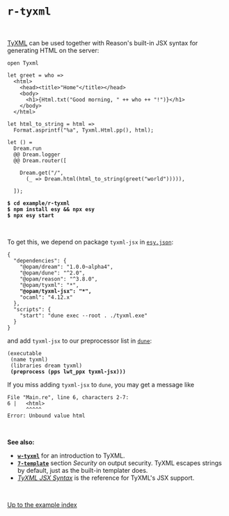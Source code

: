# `r-tyxml`

<br>

[TyXML](https://github.com/ocsigen/tyxml) can be used together with Reason's
built-in JSX syntax for generating HTML on the server:

```reason
open Tyxml

let greet = who =>
  <html>
    <head><title>"Home"</title></head>
    <body>
      <h1>{Html.txt("Good morning, " ++ who ++ "!")}</h1>
    </body>
  </html>

let html_to_string = html =>
  Format.asprintf("%a", Tyxml.Html.pp(), html);

let () =
  Dream.run
  @@ Dream.logger
  @@ Dream.router([

    Dream.get("/",
      (_ => Dream.html(html_to_string(greet("world"))))),

  ]);
```

<pre><code><b>$ cd example/r-tyxml</b>
<b>$ npm install esy && npx esy</b>
<b>$ npx esy start</b></code></pre>

<br>

To get this, we depend on package `tyxml-jsx` in
[`esy.json`](https://github.com/aantron/dream/blob/master/example/r-tyxml/esy.json):

<pre><code>{
  "dependencies": {
    "@opam/dream": "1.0.0~alpha4",
    "@opam/dune": "^2.0",
    "@opam/reason": "^3.8.0",
    "@opam/tyxml": "*",
    <b>"@opam/tyxml-jsx": "*",</b>
    "ocaml": "4.12.x"
  },
  "scripts": {
    "start": "dune exec --root . ./tyxml.exe"
  }
}
</code></pre>

and add `tyxml-jsx` to our preprocessor list in
[`dune`](https://github.com/aantron/dream/blob/master/example/r-tyxml/dune):

<pre><code>(executable
 (name tyxml)
 (libraries dream tyxml)
 <b>(preprocess (pps lwt_ppx tyxml-jsx)))</b>
</code></pre>

If you miss adding `tyxml-jsx` to `dune`, you may get a message like

```
File "Main.re", line 6, characters 2-7:
6 |   <html>
      ^^^^^
Error: Unbound value html
```

<br>

**See also:**

- [**`w-tyxml`**](../w-tyxml#folders-and-files) for an introduction to TyXML.
- [**`7-template`**](../7-template#security) section *Security* on output
  security. TyXML escapes strings by default, just as the built-in templater
  does.
- [*TyXML JSX Syntax*](https://ocsigen.org/tyxml/latest/manual/jsx) is the
  reference for TyXML's JSX support.

<br>

[Up to the example index](../#reason)
